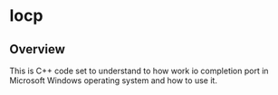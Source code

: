 Iocp
=====

Overview
--------

This is C++ code set to understand to how work io completion port
in Microsoft Windows operating system and how to use it.